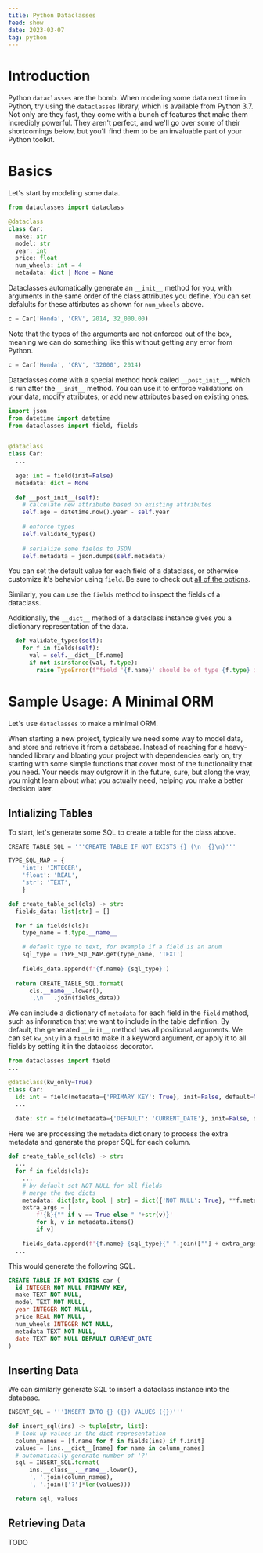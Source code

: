 ```yaml
---
title: Python Dataclasses
feed: show
date: 2023-03-07
tag: python
---
```


# Introduction

Python `dataclasses` are the bomb.  When modeling some data next time in Python, try using the
`dataclasses` library, which is available from Python 3.7.  Not only are they fast, they come with
a bunch of features that make them incredibly powerful.  They aren't
perfect, and we'll go over some of their shortcomings below, but you'll find them to be an
invaluable part of your Python toolkit.

# Basics

Let's start by modeling some data.

```python
from dataclasses import dataclass

@dataclass
class Car:
  make: str
  model: str
  year: int
  price: float
  num_wheels: int = 4
  metadata: dict | None = None
```

Dataclasses automatically generate an `__init__` method for you, with arguments in the same order
of the class attributes you define. You can set defalults for these attirbutes as shown for
`num_wheels` above.

```python
c = Car('Honda', 'CRV', 2014, 32_000.00)
```

Note that the types of the arguments are not enforced out of the box, meaning we can do something
like this without getting any error from Python.

```python
c = Car('Honda', 'CRV', '32000', 2014)
```

Dataclasses come with a special method hook called `__post_init__`, which is run after the
`__init__` method.  You can use it to enforce validations on your data, modify attributes, or add new
attributes based on existing ones.

```python
import json
from datetime import datetime
from dataclasses import field, fields


@dataclass
class Car:
  ...
  
  age: int = field(init=False)
  metadata: dict = None
  
  def __post_init__(self):
    # calculate new attribute based on existing attributes
    self.age = datetime.now().year - self.year
    
    # enforce types 
    self.validate_types()
    
    # serialize some fields to JSON
    self.metadata = json.dumps(self.metadata)
```

You can set the default value for each field of a dataclass, or otherwise customize it's behavior
using `field`. Be sure to check out [all of the
options](https://docs.python.org/3/library/dataclasses.html#dataclasses.field).

Similarly, you can use the `fields` method to inspect the fields of a dataclass.

Additionally, the `__dict__` method of a dataclass instance gives you a dictionary representation
of the data.

```python
  def validate_types(self):
    for f in fields(self):
      val = self.__dict__[f.name]
      if not isinstance(val, f.type):
        raise TypeError(f"field '{f.name}' should be of type {f.type} instead of {type(val)}")
```

# Sample Usage: A Minimal ORM

Let's use `dataclasses` to make a minimal ORM.

When starting a new project, typically we need some way to model data, and store and retrieve it
from a database. Instead of reaching for a heavy-handed library and bloating your project with
dependencies early on, try starting with some simple functions that cover most of the functionality
that you need. Your needs may outgrow it in the future, sure, but along the way, you might learn
about what you actually need, helping you make a better decision later.

## Intializing Tables

To start, let's generate some SQL to create a table for the class above.

```python
CREATE_TABLE_SQL = '''CREATE TABLE IF NOT EXISTS {} (\n  {}\n)'''

TYPE_SQL_MAP = {
    'int': 'INTEGER',
    'float': 'REAL',
    'str': 'TEXT',
    }

def create_table_sql(cls) -> str:
  fields_data: list[str] = []

  for f in fields(cls):
    type_name = f.type.__name__

    # default type to text, for example if a field is an anum
    sql_type = TYPE_SQL_MAP.get(type_name, 'TEXT')
    
    fields_data.append(f'{f.name} {sql_type}')
    
  return CREATE_TABLE_SQL.format(
      cls.__name__.lower(),
      ',\n  '.join(fields_data))
```

We can include a dictionary of `metadata` for each field in the `field` method, such as information
that we want to include in the table defintion. By default, the generated `__init__` method has all
positional arguments. We can set `kw_only` in a `field` to make it a keyword argument, or apply it
to all fields by setting it in the dataclass decorator.

```python
from dataclasses import field
...

@dataclass(kw_only=True)
class Car:
  id: int = field(metadata={'PRIMARY KEY': True}, init=False, default=None)
  ...
  
  date: str = field(metadata={'DEFAULT': 'CURRENT_DATE'}, init=False, default=None)
```

Here we are processing the `metadata` dictionary to process the extra metadata and generate the
proper SQL for each column.

```python
def create_table_sql(cls) -> str:
  ...
  for f in fields(cls):
    ...
    # by default set NOT NULL for all fields
    # merge the two dicts
    metadata: dict[str, bool | str] = dict({'NOT NULL': True}, **f.metadata)
    extra_args = [
        f'{k}{"" if v == True else " "+str(v)}'
        for k, v in metadata.items()
        if v]

    fields_data.append(f'{f.name} {sql_type}{" ".join([""] + extra_args)}')
  ...
```

This would generate the following SQL.

```sql
CREATE TABLE IF NOT EXISTS car (
  id INTEGER NOT NULL PRIMARY KEY,
  make TEXT NOT NULL,
  model TEXT NOT NULL,
  year INTEGER NOT NULL,
  price REAL NOT NULL,
  num_wheels INTEGER NOT NULL,
  metadata TEXT NOT NULL,
  date TEXT NOT NULL DEFAULT CURRENT_DATE
)
```

## Inserting Data

We can similarly generate SQL to insert a dataclass instance into the database.

```python
INSERT_SQL = '''INSERT INTO {} ({}) VALUES ({})'''

def insert_sql(ins) -> tuple[str, list]:
  # look up values in the dict representation
  column_names = [f.name for f in fields(ins) if f.init]
  values = [ins.__dict__[name] for name in column_names]
  # automatically generate number of '?'
  sql = INSERT_SQL.format(
      ins.__class__.__name__.lower(),
      ', '.join(column_names),
      ', '.join(['?']*len(values)))

  return sql, values
```

## Retrieving Data

TODO
